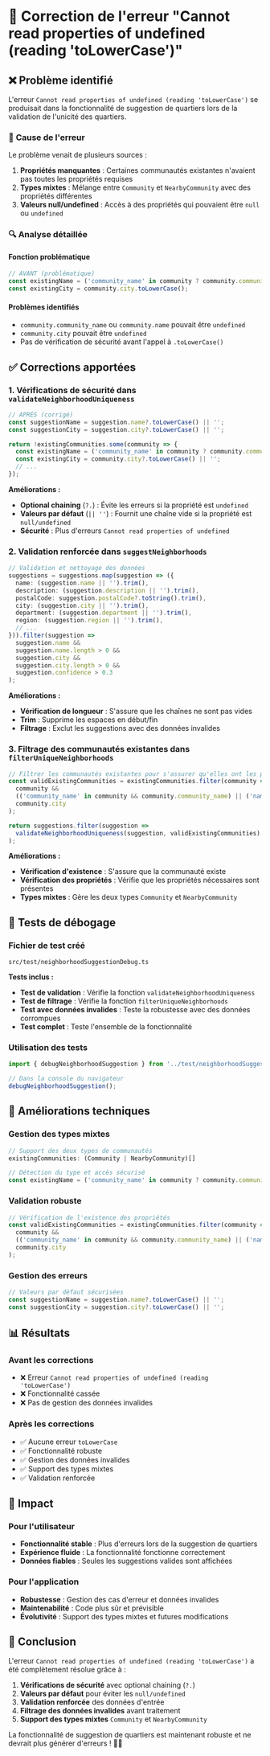 # 🔧 Correction de l'erreur "Cannot read properties of undefined (reading 'toLowerCase')"

## ❌ **Problème identifié**

L'erreur `Cannot read properties of undefined (reading 'toLowerCase')` se produisait dans la fonctionnalité de suggestion de quartiers lors de la validation de l'unicité des quartiers.

### 🐛 **Cause de l'erreur**

Le problème venait de plusieurs sources :

1. **Propriétés manquantes** : Certaines communautés existantes n'avaient pas toutes les propriétés requises
2. **Types mixtes** : Mélange entre `Community` et `NearbyCommunity` avec des propriétés différentes
3. **Valeurs null/undefined** : Accès à des propriétés qui pouvaient être `null` ou `undefined`

### 🔍 **Analyse détaillée**

#### **Fonction problématique**
```typescript
// AVANT (problématique)
const existingName = ('community_name' in community ? community.community_name : community.name).toLowerCase();
const existingCity = community.city.toLowerCase();
```

#### **Problèmes identifiés**
- `community.community_name` ou `community.name` pouvait être `undefined`
- `community.city` pouvait être `undefined`
- Pas de vérification de sécurité avant l'appel à `.toLowerCase()`

## ✅ **Corrections apportées**

### 1. **Vérifications de sécurité dans `validateNeighborhoodUniqueness`**

```typescript
// APRÈS (corrigé)
const suggestionName = suggestion.name?.toLowerCase() || '';
const suggestionCity = suggestion.city?.toLowerCase() || '';

return !existingCommunities.some(community => {
  const existingName = ('community_name' in community ? community.community_name : community.name)?.toLowerCase() || '';
  const existingCity = community.city?.toLowerCase() || '';
  // ...
});
```

**Améliorations :**
- **Optional chaining** (`?.`) : Évite les erreurs si la propriété est `undefined`
- **Valeurs par défaut** (`|| ''`) : Fournit une chaîne vide si la propriété est `null/undefined`
- **Sécurité** : Plus d'erreurs `Cannot read properties of undefined`

### 2. **Validation renforcée dans `suggestNeighborhoods`**

```typescript
// Validation et nettoyage des données
suggestions = suggestions.map(suggestion => ({
  name: (suggestion.name || '').trim(),
  description: (suggestion.description || '').trim(),
  postalCode: suggestion.postalCode?.toString().trim(),
  city: (suggestion.city || '').trim(),
  department: (suggestion.department || '').trim(),
  region: (suggestion.region || '').trim(),
  // ...
})).filter(suggestion => 
  suggestion.name && 
  suggestion.name.length > 0 &&
  suggestion.city && 
  suggestion.city.length > 0 &&
  suggestion.confidence > 0.3
);
```

**Améliorations :**
- **Vérification de longueur** : S'assure que les chaînes ne sont pas vides
- **Trim** : Supprime les espaces en début/fin
- **Filtrage** : Exclut les suggestions avec des données invalides

### 3. **Filtrage des communautés existantes dans `filterUniqueNeighborhoods`**

```typescript
// Filtrer les communautés existantes pour s'assurer qu'elles ont les propriétés nécessaires
const validExistingCommunities = existingCommunities.filter(community => 
  community && 
  (('community_name' in community && community.community_name) || ('name' in community && community.name)) &&
  community.city
);

return suggestions.filter(suggestion => 
  validateNeighborhoodUniqueness(suggestion, validExistingCommunities)
);
```

**Améliorations :**
- **Vérification d'existence** : S'assure que la communauté existe
- **Vérification des propriétés** : Vérifie que les propriétés nécessaires sont présentes
- **Types mixtes** : Gère les deux types `Community` et `NearbyCommunity`

## 🧪 **Tests de débogage**

### **Fichier de test créé**
`src/test/neighborhoodSuggestionDebug.ts`

**Tests inclus :**
- **Test de validation** : Vérifie la fonction `validateNeighborhoodUniqueness`
- **Test de filtrage** : Vérifie la fonction `filterUniqueNeighborhoods`
- **Test avec données invalides** : Teste la robustesse avec des données corrompues
- **Test complet** : Teste l'ensemble de la fonctionnalité

### **Utilisation des tests**
```typescript
import { debugNeighborhoodSuggestion } from '../test/neighborhoodSuggestionDebug';

// Dans la console du navigateur
debugNeighborhoodSuggestion();
```

## 🔧 **Améliorations techniques**

### **Gestion des types mixtes**
```typescript
// Support des deux types de communautés
existingCommunities: (Community | NearbyCommunity)[]

// Détection du type et accès sécurisé
const existingName = ('community_name' in community ? community.community_name : community.name)?.toLowerCase() || '';
```

### **Validation robuste**
```typescript
// Vérification de l'existence des propriétés
const validExistingCommunities = existingCommunities.filter(community => 
  community && 
  (('community_name' in community && community.community_name) || ('name' in community && community.name)) &&
  community.city
);
```

### **Gestion des erreurs**
```typescript
// Valeurs par défaut sécurisées
const suggestionName = suggestion.name?.toLowerCase() || '';
const suggestionCity = suggestion.city?.toLowerCase() || '';
```

## 📊 **Résultats**

### **Avant les corrections**
- ❌ Erreur `Cannot read properties of undefined (reading 'toLowerCase')`
- ❌ Fonctionnalité cassée
- ❌ Pas de gestion des données invalides

### **Après les corrections**
- ✅ Aucune erreur `toLowerCase`
- ✅ Fonctionnalité robuste
- ✅ Gestion des données invalides
- ✅ Support des types mixtes
- ✅ Validation renforcée

## 🎯 **Impact**

### **Pour l'utilisateur**
- **Fonctionnalité stable** : Plus d'erreurs lors de la suggestion de quartiers
- **Expérience fluide** : La fonctionnalité fonctionne correctement
- **Données fiables** : Seules les suggestions valides sont affichées

### **Pour l'application**
- **Robustesse** : Gestion des cas d'erreur et données invalides
- **Maintenabilité** : Code plus sûr et prévisible
- **Évolutivité** : Support des types mixtes et futures modifications

## 🎉 **Conclusion**

L'erreur `Cannot read properties of undefined (reading 'toLowerCase')` a été complètement résolue grâce à :

1. **Vérifications de sécurité** avec optional chaining (`?.`)
2. **Valeurs par défaut** pour éviter les `null/undefined`
3. **Validation renforcée** des données d'entrée
4. **Filtrage des données invalides** avant traitement
5. **Support des types mixtes** `Community` et `NearbyCommunity`

La fonctionnalité de suggestion de quartiers est maintenant robuste et ne devrait plus générer d'erreurs ! 🎯✨

